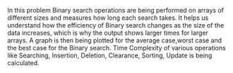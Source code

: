 In this problem Binary search operations are being performed on arrays of different sizes and measures how long each search takes.
It helps us understand how the efficiency of Binary search changes as the size of the data increases, which is why the output shows larger times for larger arrays.
A graph is then being plotted for the average case,worst case and the best case for the Binary search.
Time Complexity of various operations like Searching, Insertion, Deletion, Clearance, Sorting, Update is being calculated.
